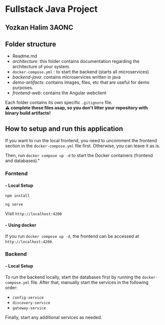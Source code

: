 # Fullstack Java Project

## Yozkan Halim 3AONC

## Folder structure

- Readme.md
- _architecture_: this folder contains documentation regarding the architecture of your system.
- `docker-compose.yml` : to start the backend (starts all microservices)
- _backend-java_: contains microservices written in java
- _demo-artifacts_: contains images, files, etc that are useful for demo purposes.
- _frontend-web_: contains the Angular webclient

Each folder contains its own specific `.gitignore` file.  
**:warning: complete these files asap, so you don't litter your repository with binary build artifacts!**

## How to setup and run this application

If you want to run the local frontend, you need to uncomment the frontend section in the `docker-compose.yml` file first. Otherwise, you can leave it as is.

Then, run `docker compose up -d` to start the Docker containers (frontend and databases)."

### Forntend

#### - Local Setup

`npm install`

`ng serve`

Visit `http://localhost:4200`

#### - Using docker

If you run `docker compose up -d`, the frontend can be accessed at `http://localhost:4200`.

### Backend

#### - Local Setup

To run the backend locally, start the databases first by running the `docker-compose.yml` file. After that, manually start the services in the following order:

- `config-service`
- `discovery-service`
- `gateway-service`

Finally, start any additional services as needed.
